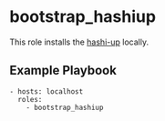 bootstrap_hashiup
===============

This role installs the [hashi-up](https://github.com/jsiebens/hashi-up) locally.

Example Playbook
----------------

```
- hosts: localhost
  roles:
    - bootstrap_hashiup
```
